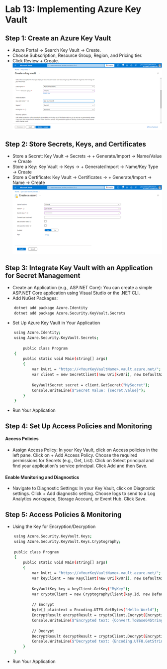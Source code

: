 # Lab 13: Implementing Azure Key Vault 

## Step 1: Create an Azure Key Vault
- Azure Portal → Search Key Vault → Create.
- Choose Subscription, Resource Group, Region, and Pricing tier.
- Click Review + Create.
![Alert Rule Reult](keyvault.png)

## Step 2: Store Secrets, Keys, and Certificates
- Store a Secret:
    Key Vault → Secrets → + Generate/Import → Name/Value → Create
- Store a Key:
    Key Vault → Keys → + Generate/Import → Name/Key Type → Create
- Store a Certificate:
    Key Vault → Certificates → + Generate/Import → Name → Create
![Store Secrete](secret.png)

## Step 3: Integrate Key Vault with an Application for Secret Management
- Create an Application (e.g., ASP.NET Core):
    You can create a simple ASP.NET Core application using Visual Studio or the .NET CLI.
- Add NuGet Packages:
```bash
    dotnet add package Azure.Identity
    dotnet add package Azure.Security.KeyVault.Secrets
```
- Set Up Azure Key Vault in Your Application
```bash
    using Azure.Identity;
    using Azure.Security.KeyVault.Secrets;

        public class Program
    {
        public static void Main(string[] args)
        {
            var kvUri = "https://<YourKeyVaultName>.vault.azure.net/";
            var client = new SecretClient(new Uri(kvUri), new DefaultAzureCredential());

            KeyVaultSecret secret = client.GetSecret("MySecret");
            Console.WriteLine($"Secret Value: {secret.Value}");
        }
    }
```
- Run Your Application

## Step 4: Set Up Access Policies and Monitoring
#### Access Policies
- Assign Access Policy:
    In your Key Vault, click on Access policies in the left pane.
    Click on + Add Access Policy.
    Choose the required permissions for Secrets (e.g., Get, List).
    Click on Select principal and find your application's service principal.
    Click Add and then Save.
#### Enable Monitoring and Diagnostics
- Navigate to Diagnostic Settings:
    In your Key Vault, click on Diagnostic settings.
    Click + Add diagnostic setting.
    Choose logs to send to a Log Analytics workspace, Storage Account, or Event Hub.
    Click Save.

## Step 5: Access Policies & Monitoring
- Using the Key for Encryption/Decryption
```bash
    using Azure.Security.KeyVault.Keys;
    using Azure.Security.KeyVault.Keys.Cryptography;

    public class Program
    {
        public static void Main(string[] args)
        {
            var kvUri = "https://<YourKeyVaultName>.vault.azure.net/";
            var keyClient = new KeyClient(new Uri(kvUri), new DefaultAzureCredential());

            KeyVaultKey key = keyClient.GetKey("MyKey");
            var cryptoClient = new CryptographyClient(key.Id, new DefaultAzureCredential());

            // Encrypt
            byte[] plaintext = Encoding.UTF8.GetBytes("Hello World");
            EncryptResult encryptResult = cryptoClient.Encrypt(EncryptionAlgorithm.RsaOaep, plaintext);
            Console.WriteLine($"Encrypted text: {Convert.ToBase64String(encryptResult.Ciphertext)}");

            // Decrypt
            DecryptResult decryptResult = cryptoClient.Decrypt(EncryptionAlgorithm.RsaOaep, encryptResult.Ciphertext);
            Console.WriteLine($"Decrypted text: {Encoding.UTF8.GetString(decryptResult.Plaintext)}");
        }
    }
```
- Run Your Application